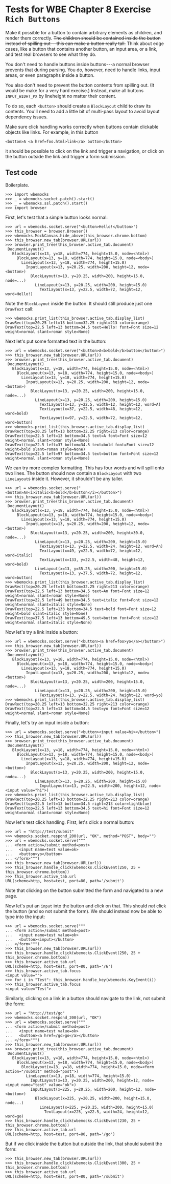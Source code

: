 Tests for WBE Chapter 8 Exercise `Rich Buttons`
===============================================

Make it possible for a button to contain arbitrary elements as
children, and render them correctly. ~~The children should be
contained inside the button instead of spilling out---this can make a
button really tall.~~ Think about edge cases, like a button that
contains another button, an input area, or a link, and test real
browsers to see what they do.

You don't need to handle buttons inside buttons---a normal browser
prevents that during parsing. You do, however, need to handle links,
input areas, or even paragraphs inside a button.

You also don't need to prevent the button contents from spilling out.
(It would be make for a very hard execise.) Instead, make all buttons
`INPUT_WIDHT_PX` by lineheight no matter their content.

To do so, each `<button>` should create a `BlockLayout` child to draw
its contents. You'll need to add a little bit of multi-pass layout to
avoid layout dependency issues.

Make sure click handling works correctly when buttons contain
clickable objects like links. For example, in this button

    <button>A <a href=foo.html>link</a> button</button>

it should be possible to click on the link and trigger a navigation,
or click on the button outside the link and trigger a form submission.

Test code
---------

Boilerplate.

    >>> import wbemocks
    >>> _ = wbemocks.socket.patch().start()
    >>> _ = wbemocks.ssl.patch().start()
    >>> import browser

First, let's test that a simple button looks normal:

    >>> url = wbemocks.socket.serve("<button>Hello!</button>")
    >>> this_browser = browser.Browser()
    >>> wbemocks.MockCanvas.hide_above(this_browser.chrome.bottom)
    >>> this_browser.new_tab(browser.URL(url))
    >>> browser.print_tree(this_browser.active_tab.document)
     DocumentLayout()
       BlockLayout(x=13, y=18, width=774, height=15.0, node=<html>)
         BlockLayout(x=13, y=18, width=774, height=15.0, node=<body>)
           LineLayout(x=13, y=18, width=774, height=15.0)
             InputLayout(x=13, y=20.25, width=200, height=12, node=<button>)
               BlockLayout(x=13, y=20.25, width=200, height=15.0, node=...)
                 LineLayout(x=13, y=20.25, width=200, height=15.0)
                   TextLayout(x=13, y=22.5, width=72, height=12, word=Hello!)

Note the `BlockLayout` inside the button. It should still produce just
one `DrawText` call:

    >>> wbemocks.print_list(this_browser.active_tab.display_list)
    DrawRect(top=20.25 left=13 bottom=32.25 right=213 color=orange)
    DrawText(top=22.5 left=13 bottom=34.5 text=Hello! font=Font size=12 weight=normal slant=roman style=None)

Next let's put some formatted text in the button:

    >>> url = wbemocks.socket.serve("<button>A<b>bold</b>button</button>")
    >>> this_browser.new_tab(browser.URL(url))
    >>> browser.print_tree(this_browser.active_tab.document)
     DocumentLayout()
       BlockLayout(x=13, y=18, width=774, height=15.0, node=<html>)
         BlockLayout(x=13, y=18, width=774, height=15.0, node=<body>)
           LineLayout(x=13, y=18, width=774, height=15.0)
             InputLayout(x=13, y=20.25, width=200, height=12, node=<button>)
               BlockLayout(x=13, y=20.25, width=200, height=15.0, node=...)
                 LineLayout(x=13, y=20.25, width=200, height=15.0)
                   TextLayout(x=13, y=22.5, width=12, height=12, word=A)
                   TextLayout(x=37, y=22.5, width=48, height=12, word=bold)
                   TextLayout(x=97, y=22.5, width=72, height=12, word=button)
    >>> wbemocks.print_list(this_browser.active_tab.display_list)
    DrawRect(top=20.25 left=13 bottom=32.25 right=213 color=orange)
    DrawText(top=22.5 left=13 bottom=34.5 text=A font=Font size=12 weight=normal slant=roman style=None)
    DrawText(top=22.5 left=37 bottom=34.5 text=bold font=Font size=12 weight=bold slant=roman style=None)
    DrawText(top=22.5 left=97 bottom=34.5 text=button font=Font size=12 weight=normal slant=roman style=None)

We can try more complex formatting. This has four words and will spill
onto two lines. The button should now contain a `BlockLayout` with two
`LineLayout`s inside it. However, it shouldn't be any taller.

    >>> url = wbemocks.socket.serve("<button>An<i>italic<b>bold</b>button</i></button>")
    >>> this_browser.new_tab(browser.URL(url))
    >>> browser.print_tree(this_browser.active_tab.document)
     DocumentLayout()
       BlockLayout(x=13, y=18, width=774, height=15.0, node=<html>)
         BlockLayout(x=13, y=18, width=774, height=15.0, node=<body>)
           LineLayout(x=13, y=18, width=774, height=15.0)
             InputLayout(x=13, y=20.25, width=200, height=12, node=<button>)
               BlockLayout(x=13, y=20.25, width=200, height=30.0, node=...)
                 LineLayout(x=13, y=20.25, width=200, height=15.0)
                   TextLayout(x=13, y=22.5, width=24, height=12, word=An)
                   TextLayout(x=49, y=22.5, width=72, height=12, word=italic)
                   TextLayout(x=133, y=22.5, width=48, height=12, word=bold)
                 LineLayout(x=13, y=35.25, width=200, height=15.0)
                   TextLayout(x=13, y=37.5, width=72, height=12, word=button)
    >>> wbemocks.print_list(this_browser.active_tab.display_list)
    DrawRect(top=20.25 left=13 bottom=32.25 right=213 color=orange)
    DrawText(top=22.5 left=13 bottom=34.5 text=An font=Font size=12 weight=normal slant=roman style=None)
    DrawText(top=22.5 left=49 bottom=34.5 text=italic font=Font size=12 weight=normal slant=italic style=None)
    DrawText(top=22.5 left=133 bottom=34.5 text=bold font=Font size=12 weight=bold slant=italic style=None)
    DrawText(top=37.5 left=13 bottom=49.5 text=button font=Font size=12 weight=normal slant=italic style=None)

Now let's try a link inside a button:

    >>> url = wbemocks.socket.serve("<button><a href=foo>yo</a></button>")
    >>> this_browser.new_tab(browser.URL(url))
    >>> browser.print_tree(this_browser.active_tab.document)
     DocumentLayout()
       BlockLayout(x=13, y=18, width=774, height=15.0, node=<html>)
         BlockLayout(x=13, y=18, width=774, height=15.0, node=<body>)
           LineLayout(x=13, y=18, width=774, height=15.0)
             InputLayout(x=13, y=20.25, width=200, height=12, node=<button>)
               BlockLayout(x=13, y=20.25, width=200, height=15.0, node=...)
                 LineLayout(x=13, y=20.25, width=200, height=15.0)
                   TextLayout(x=13, y=22.5, width=24, height=12, word=yo)
    >>> wbemocks.print_list(this_browser.active_tab.display_list)
    DrawRect(top=20.25 left=13 bottom=32.25 right=213 color=orange)
    DrawText(top=22.5 left=13 bottom=34.5 text=yo font=Font size=12 weight=normal slant=roman style=None)

Finally, let's try an input inside a button:

    >>> url = wbemocks.socket.serve("<button><input value=hi></button>")
    >>> this_browser.new_tab(browser.URL(url))
    >>> browser.print_tree(this_browser.active_tab.document)
     DocumentLayout()
       BlockLayout(x=13, y=18, width=774, height=15.0, node=<html>)
         BlockLayout(x=13, y=18, width=774, height=15.0, node=<body>)
           LineLayout(x=13, y=18, width=774, height=15.0)
             InputLayout(x=13, y=20.25, width=200, height=12, node=<button>)
               BlockLayout(x=13, y=20.25, width=200, height=15.0, node=...)
                 LineLayout(x=13, y=20.25, width=200, height=15.0)
                   InputLayout(x=13, y=22.5, width=200, height=12, node=<input value="hi">)
    >>> wbemocks.print_list(this_browser.active_tab.display_list)
    DrawRect(top=20.25 left=13 bottom=32.25 right=213 color=orange)
    DrawRect(top=22.5 left=13 bottom=34.5 right=213 color=lightblue)
    DrawText(top=22.5 left=13 bottom=34.5 text=hi font=Font size=12 weight=normal slant=roman style=None)

Now let's test click handling. First, let's click a normal button:

    >>> url = "http://test/submit"
    >>> wbemocks.socket.respond_200(url, "OK", method="POST", body="")
    >>> url = wbemocks.socket.serve("""
    ... <form action=/submit method=post>
    ...   <input name=test value=ok>
    ...   <button>yo</button>
    ... </form>""")
    >>> this_browser.new_tab(browser.URL(url))
    >>> this_browser.handle_click(wbemocks.ClickEvent(250, 25 + this_browser.chrome.bottom))
    >>> this_browser.active_tab.url
    URL(scheme=http, host=test, port=80, path='/submit')

Note that clicking on the button submitted the form and navigated to a new page.

Now let's put an `input` into the button and click on that. This
should _not_ click the button (and so not submit the form). We should
instead now be able to type into the input:

    >>> url = wbemocks.socket.serve("""
    ... <form action=/submit method=post>
    ...   <input name=test value=ok>
    ...   <button><input></button>
    ... </form>""")
    >>> this_browser.new_tab(browser.URL(url))
    >>> this_browser.handle_click(wbemocks.ClickEvent(250, 25 + this_browser.chrome.bottom))
    >>> this_browser.active_tab.url
    URL(scheme=http, host=test, port=80, path='/6')
    >>> this_browser.active_tab.focus
    <input value="">
    >>> for i in "Test": this_browser.handle_key(wbemocks.KeyEvent(i))
    >>> this_browser.active_tab.focus
    <input value="Test">
    
Similarly, clicking on a link in a button should navigate to the link,
not submit the form:

    >>> url = "http://test/go"
    >>> wbemocks.socket.respond_200(url, "OK")
    >>> url = wbemocks.socket.serve("""
    ... <form action=/submit method=post>
    ...   <input name=test value=ok>
    ...   <button><a href=/go>go</a></button>
    ... </form>""")
    >>> this_browser.new_tab(browser.URL(url))
    >>> browser.print_tree(this_browser.active_tab.document)
     DocumentLayout()
       BlockLayout(x=13, y=18, width=774, height=15.0, node=<html>)
         BlockLayout(x=13, y=18, width=774, height=15.0, node=<body>)
           BlockLayout(x=13, y=18, width=774, height=15.0, node=<form action="/submit" method="post">)
             LineLayout(x=13, y=18, width=774, height=15.0)
               InputLayout(x=13, y=20.25, width=200, height=12, node=<input name="test" value="ok">)
               InputLayout(x=225, y=20.25, width=200, height=12, node=<button>)
                 BlockLayout(x=225, y=20.25, width=200, height=15.0, node...)
                   LineLayout(x=225, y=20.25, width=200, height=15.0)
                     TextLayout(x=225, y=22.5, width=24, height=12, word=go)
    >>> this_browser.handle_click(wbemocks.ClickEvent(230, 25 + this_browser.chrome.bottom))
    >>> this_browser.active_tab.url
    URL(scheme=http, host=test, port=80, path='/go')

But if we click inside the button but outside the link, that should
submit the form:

    >>> this_browser.new_tab(browser.URL(url))
    >>> this_browser.handle_click(wbemocks.ClickEvent(300, 25 + this_browser.chrome.bottom))
    >>> this_browser.active_tab.url
    URL(scheme=http, host=test, port=80, path='/submit')
